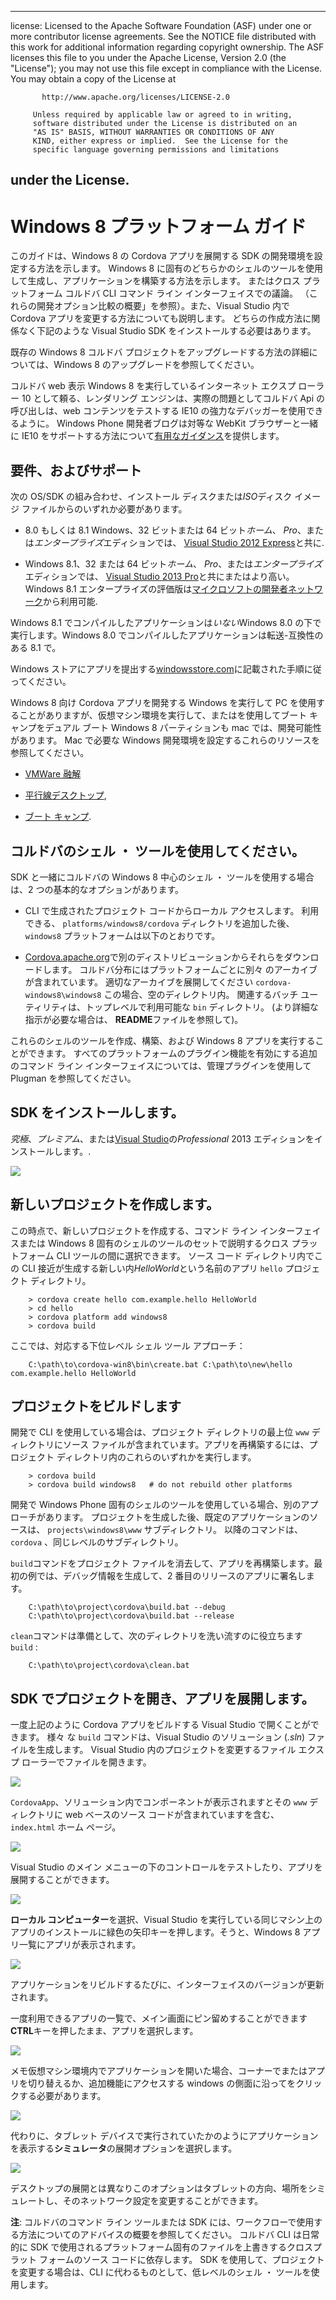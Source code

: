 * * *

license: Licensed to the Apache Software Foundation (ASF) under one or more contributor license agreements. See the NOTICE file distributed with this work for additional information regarding copyright ownership. The ASF licenses this file to you under the Apache License, Version 2.0 (the "License"); you may not use this file except in compliance with the License. You may obtain a copy of the License at

           http://www.apache.org/licenses/LICENSE-2.0
    
         Unless required by applicable law or agreed to in writing,
         software distributed under the License is distributed on an
         "AS IS" BASIS, WITHOUT WARRANTIES OR CONDITIONS OF ANY
         KIND, either express or implied.  See the License for the
         specific language governing permissions and limitations
    

## under the License.

# Windows 8 プラットフォーム ガイド

このガイドは、Windows 8 の Cordova アプリを展開する SDK の開発環境を設定する方法を示します。 Windows 8 に固有のどちらかのシェルのツールを使用して生成し、アプリケーションを構築する方法を示します。 またはクロス プラットフォーム コルドバ CLI コマンド ライン インターフェイスでの議論。 （これらの開発オプション比較の概要」を参照）。また、Visual Studio 内で Cordova アプリを変更する方法についても説明します。 どちらの作成方法に関係なく下記のような Visual Studio SDK をインストールする必要はあります。

既存の Windows 8 コルドバ プロジェクトをアップグレードする方法の詳細については、Windows 8 のアップグレードを参照してください。

コルドバ web 表示 Windows 8 を実行しているインターネット エクスプ ローラー 10 として頼る、レンダリング エンジンは、実際の問題としてコルドバ Api の呼び出しは、web コンテンツをテストする IE10 の強力なデバッガーを使用できるように。 Windows Phone 開発者ブログは対等な WebKit ブラウザーと一緒に IE10 をサポートする方法について[有用なガイダンス][1]を提供します。

 [1]: http://blogs.windows.com/windows_phone/b/wpdev/archive/2012/11/15/adapting-your-webkit-optimized-site-for-internet-explorer-10.aspx

## 要件、およびサポート

次の OS/SDK の組み合わせ、インストール ディスクまたは*ISO*ディスク イメージ ファイルからのいずれか必要があります。

*   8.0 もしくは 8.1 Windows、32 ビットまたは 64 ビット*ホーム*、 *Pro*、または*エンタープライズ*エディションでは、 [Visual Studio 2012 Express][2]と共に.

*   Windows 8.1、32 または 64 ビット*ホーム*、 *Pro*、または*エンタープライズ*エディションでは、 [Visual Studio 2013 Pro][2]と共にまたはより高い。 Windows 8.1 エンタープライズの評価版は[マイクロソフトの開発者ネットワーク][3]から利用可能.

 [2]: http://www.visualstudio.com/downloads
 [3]: http://msdn.microsoft.com/en-US/evalcenter/jj554510

Windows 8.1 でコンパイルしたアプリケーションは*いない*Windows 8.0 の下で実行します。Windows 8.0 でコンパイルしたアプリケーションは転送-互換性のある 8.1 で。

<!-- 64-bit necessary? Pro necessary? ELSE still recommended for parallel WP dev -->

Windows ストアにアプリを提出する[windowsstore.com][4]に記載された手順に従ってください。

 [4]: http://www.windowsstore.com/

<!-- true? -->

Windows 8 向け Cordova アプリを開発する Windows を実行して PC を使用することがありますが、仮想マシン環境を実行して、またはを使用してブート キャンプをデュアル ブート Windows 8 パーティションも mac では、開発可能性があります。 Mac で必要な Windows 開発環境を設定するこれらのリソースを参照してください。

*   [VMWare 融解][5]

*   [平行線デスクトップ][6],

*   [ブート キャンプ][7].

 [5]: http://msdn.microsoft.com/en-US/library/windows/apps/jj945426
 [6]: http://msdn.microsoft.com/en-US/library/windows/apps/jj945424
 [7]: http://msdn.microsoft.com/en-US/library/windows/apps/jj945423

## コルドバのシェル ・ ツールを使用してください。

SDK と一緒にコルドバの Windows 8 中心のシェル ・ ツールを使用する場合は、2 つの基本的なオプションがあります。

*   CLI で生成されたプロジェクト コードからローカル アクセスします。 利用できる、 `platforms/windows8/cordova` ディレクトリを追加した後、 `windows8` プラットフォームは以下のとおりです。

*   [Cordova.apache.org][8]で別のディストリビューションからそれらをダウンロードします。 コルドバ分布にはプラットフォームごとに別々 のアーカイブが含まれています。 適切なアーカイブを展開してください `cordova-windows8\windows8` この場合、空のディレクトリ内。 関連するバッチ ユーティリティは、トップレベルで利用可能な `bin` ディレクトリ。 (より詳細な指示が必要な場合は、 **README**ファイルを参照して)。

 [8]: http://cordova.apache.org

これらのシェルのツールを作成、構築、および Windows 8 アプリを実行することができます。 すべてのプラットフォームのプラグイン機能を有効にする追加のコマンド ライン インターフェイスについては、管理プラグインを使用して Plugman を参照してください。

## SDK をインストールします。

*究極*、*プレミアム*、または[Visual Studio][2]の*Professional* 2013 エディションをインストールします。.

![][9]

 [9]: img/guide/platforms/win8/win8_installSDK.png

## 新しいプロジェクトを作成します。

この時点で、新しいプロジェクトを作成する、コマンド ライン インターフェイスまたは Windows 8 固有のシェルのツールのセットで説明するクロス プラットフォーム CLI ツールの間に選択できます。 ソース コード ディレクトリ内でこの CLI 接近が生成する新しい内*HelloWorld*という名前のアプリ `hello` プロジェクト ディレクトリ。

        > cordova create hello com.example.hello HelloWorld
        > cd hello
        > cordova platform add windows8
        > cordova build
    

ここでは、対応する下位レベル シェル ツール アプローチ：

        C:\path\to\cordova-win8\bin\create.bat C:\path\to\new\hello com.example.hello HelloWorld
    

## プロジェクトをビルドします

開発で CLI を使用している場合は、プロジェクト ディレクトリの最上位 `www` ディレクトリにソース ファイルが含まれています。アプリを再構築するには、プロジェクト ディレクトリ内のこれらのいずれかを実行します。

        > cordova build
        > cordova build windows8   # do not rebuild other platforms
    

開発で Windows Phone 固有のシェルのツールを使用している場合、別のアプローチがあります。 プロジェクトを生成した後、既定のアプリケーションのソースは、 `projects\windows8\www` サブディレクトリ。 以降のコマンドは、 `cordova` 、同じレベルのサブディレクトリ。

`build`コマンドをプロジェクト ファイルを消去して、アプリを再構築します。最初の例では、デバッグ情報を生成して、2 番目のリリースのアプリに署名します。

        C:\path\to\project\cordova\build.bat --debug        
        C:\path\to\project\cordova\build.bat --release
    

`clean`コマンドは準備として、次のディレクトリを洗い流すのに役立ちます `build` :

        C:\path\to\project\cordova\clean.bat
    

## SDK でプロジェクトを開き、アプリを展開します。

一度上記のように Cordova アプリをビルドする Visual Studio で開くことができます。 様々 な `build` コマンドは、Visual Studio のソリューション (*.sln*) ファイルを生成します。 Visual Studio 内のプロジェクトを変更するファイル エクスプ ローラーでファイルを開きます。

![][10]

 [10]: img/guide/platforms/win8/win8_sdk_openSLN.png

`CordovaApp`、ソリューション内でコンポーネントが表示されますとその `www` ディレクトリに web ベースのソース コードが含まれていますを含む、 `index.html` ホーム ページ。

![][11]

 [11]: img/guide/platforms/win8/win8_sdk.png

Visual Studio のメイン メニューの下のコントロールをテストしたり、アプリを展開することができます。

![][12]

 [12]: img/guide/platforms/win8/win8_sdk_deploy.png

**ローカル コンピューター**を選択、Visual Studio を実行している同じマシン上のアプリのインストールに緑色の矢印キーを押します。そうと、Windows 8 アプリ一覧にアプリが表示されます。

![][13]

 [13]: img/guide/platforms/win8/win8_sdk_runApp.png

アプリケーションをリビルドするたびに、インターフェイスのバージョンが更新されます。

一度利用できるアプリの一覧で、メイン画面にピン留めすることができます**CTRL**キーを押したまま、アプリを選択します。

![][14]

 [14]: img/guide/platforms/win8/win8_sdk_runHome.png

メモ仮想マシン環境内でアプリケーションを開いた場合、コーナーでまたはアプリを切り替えるか、追加機能にアクセスする windows の側面に沿ってをクリックする必要があります。

![][15]

 [15]: img/guide/platforms/win8/win8_sdk_run.png

代わりに、タブレット デバイスで実行されていたかのようにアプリケーションを表示する**シミュレータ**の展開オプションを選択します。

![][16]

 [16]: img/guide/platforms/win8/win8_sdk_sim.png

デスクトップの展開とは異なりこのオプションはタブレットの方向、場所をシミュレートし、そのネットワーク設定を変更することができます。

**注**: コルドバのコマンド ライン ツールまたは SDK には、ワークフローで使用する方法についてのアドバイスの概要を参照してください。 コルドバ CLI は日常的に SDK で使用されるプラットフォーム固有のファイルを上書きするクロスプラット フォームのソース コードに依存します。 SDK を使用して、プロジェクトを変更する場合は、CLI に代わるものとして、低レベルのシェル ・ ツールを使用します。